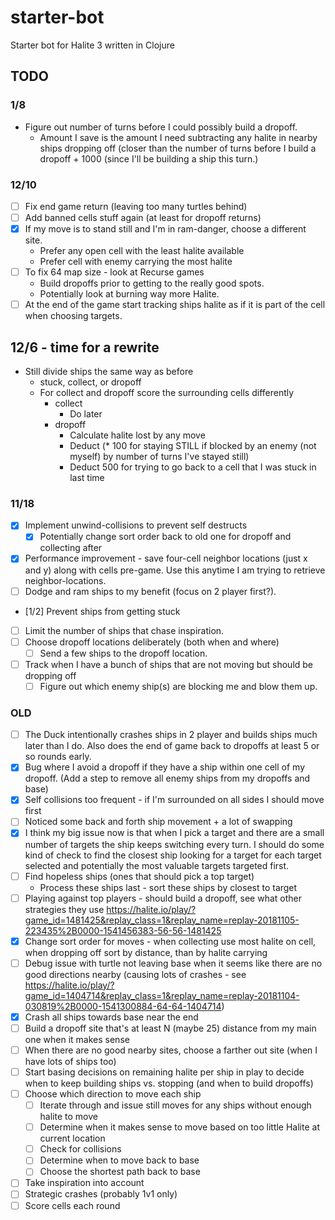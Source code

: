 # starter-bot

Starter bot for Halite 3 written in Clojure

## TODO

### 1/8

* Figure out number of turns before I could possibly build a dropoff.
  - Amount I save is the amount I need subtracting any halite in nearby ships dropping off (closer than the number of turns before I build a dropoff + 1000 (since I'll be building a ship this turn.)

### 12/10

* [ ] Fix end game return (leaving too many turtles behind)
* [ ] Add banned cells stuff again (at least for dropoff returns)
* [X] If my move is to stand still and I'm in ram-danger, choose a different site.
  - Prefer any open cell with the least halite available
  - Prefer cell with enemy carrying the most halite
* [ ] To fix 64 map size - look at Recurse games
  - Build dropoffs prior to getting to the really good spots.
  - Potentially look at burning way more Halite.
* [ ] At the end of the game start tracking ships halite as if it is part of the cell when choosing targets.

## 12/6 - time for a rewrite
- Still divide ships the same way as before
  - stuck, collect, or dropoff
  - For collect and dropoff score the surrounding cells differently
    - collect
      - Do later
    - dropoff
      - Calculate halite lost by any move
      - Deduct (* 100 for staying STILL if blocked by an enemy (not myself) by number of turns I've stayed still)
      - Deduct 500 for trying to go back to a cell that I was stuck in last time

### 11/18
  * [X] Implement unwind-collisions to prevent self destructs
    - [X] Potentially change sort order back to old one for dropoff and collecting after
  * [X] Performance improvement - save four-cell neighbor locations (just x and y) along with cells pre-game. Use this anytime I am trying to retrieve neighbor-locations.
  * [ ] Dodge and ram ships to my benefit (focus on 2 player first?).
  * [1/2] Prevent ships from getting stuck
  * [ ] Limit the number of ships that chase inspiration.
  * [ ] Choose dropoff locations deliberately (both when and where)
    - [ ] Send a few ships to the dropoff location.
  * [ ] Track when I have a bunch of ships that are not moving but should be dropping off
    - [ ] Figure out which enemy ship(s) are blocking me and blow them up.

### OLD

  * [ ] The Duck intentionally crashes ships in 2 player and builds ships much later than I do. Also does the end of game back to dropoffs at least 5 or so rounds early.
  * [x] Bug where I avoid a dropoff if they have a ship within one cell of my dropoff. (Add a step to remove all enemy ships from my dropoffs and base)
  * [x] Self collisions too frequent - if I'm surrounded on all sides I should move first
  * [ ] Noticed some back and forth ship movement + a lot of swapping
  * [x] I think my big issue now is that when I pick a target and there are a small number of targets the ship keeps switching every turn. I should do some kind of check to find the closest ship looking for a target for each target selected and potentially the most valuable targets targeted first.
  * [ ] Find hopeless ships (ones that should pick a top target)
    * Process these ships last - sort these ships by closest to target
  * [ ] Playing against top players - should build a dropoff, see what other strategies they use https://halite.io/play/?game_id=1481425&replay_class=1&replay_name=replay-20181105-223435%2B0000-1541456383-56-56-1481425
  * [X] Change sort order for moves - when collecting use most halite on cell, when dropping off sort by distance, than by halite carrying
  * [ ] Debug issue with turtle not leaving base when it seems like there are no good directions nearby (causing lots of crashes - see https://halite.io/play/?game_id=1404714&replay_class=1&replay_name=replay-20181104-030819%2B0000-1541300884-64-64-1404714)
  * [X] Crash all ships towards base near the end
  * [ ] Build a dropoff site that's at least N (maybe 25) distance from my main one when it makes sense
  * [ ] When there are no good nearby sites, choose a farther out site (when I have lots of ships too)
  * [ ] Start basing decisions on remaining halite per ship in play to decide when to keep building ships vs. stopping (and when to build dropoffs)
  * [ ] Choose which direction to move each ship
    - [ ] Iterate through and issue still moves for any ships without enough halite to move
    - [ ] Determine when it makes sense to move based on too little Halite at current location
    - [ ] Check for collisions
    - [ ] Determine when to move back to base
    - [ ] Choose the shortest path back to base
  * [ ] Take inspiration into account
  * [ ] Strategic crashes (probably 1v1 only)
  * [ ] Score cells each round
